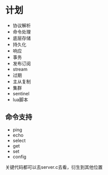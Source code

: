 # 计划
- 协议解析
- 命令处理
- 底层存储
- 持久化
- 响应
- 事务
- 发布订阅
- stream
- 过期
- 主从复制
- 集群
- sentinel
- lua脚本

## 命令支持
- ping
- echo
- select
- get
- set
- config


关键代码都可以去server.c去看，衍生到其他位置